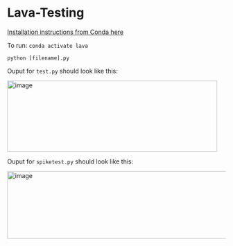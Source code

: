 # Lava-Testing

[Installation instructions from Conda here ](https://github.com/lava-nc/lava?tab=readme-ov-file#alternative-installing-lava-via-conda)

To run: 
`conda activate lava`

`python [filename].py`

Ouput for `test.py` should look like this:

<img width="484" height="164" alt="image" src="https://github.com/user-attachments/assets/59bc5840-5c8f-41dd-a5d6-b32ac6b51e00" />

Ouput for `spiketest.py` should look like this:

<img width="511" height="156" alt="image" src="https://github.com/user-attachments/assets/026f83e5-0d06-483b-b9d7-9d272e9cd21f" />



